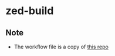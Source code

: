 # zed-build

## Note
- The workflow file is a copy of [this repo](https://github.com/Louis-htmlcss/zed-build)